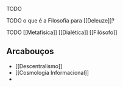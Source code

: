 
TODO

TODO o que é a Filosofia para [[Deleuze]]?

TODO [[Metafísica]] [[Dialética]] [[Filósofo]]

## Arcabouços
* [[Descentralismo]]
* [[Cosmologia Informacional]]
* 